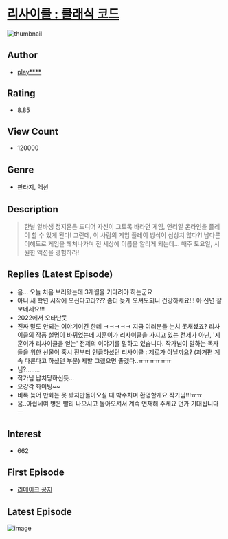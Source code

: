 # [리사이클 : 클래식 코드](https://comic.naver.com/bestChallenge/list?titleId=747852)
![thumbnail](https://image-comic.pstatic.net/user_contents_data/challenge_comic/2021/07/23/317556/thumbnail_202x164185d5c06_9d36_4ee5_ab6c_cc4b739d1ab3_00001989.JPEG)

## Author
- [play****](https://comic.naver.com/artistTitle?id=317556)

## Rating
- 8.85

## View Count
- 120000

## Genre
- 판타지, 액션

## Description
> 한낱 알바생 정지훈은 드디어 자신이 그토록 바라던 게임, 언리얼 온라인을 플레이 할 수 있게 된다! 그런데, 이 사람의 게임 플레이 방식이 심상치 않다?! 남다른 이해도로 게임을 헤쳐나가며 전 세상에 이름을 알리게 되는데... 매주 토요일, 시원한 액션을 경험하라!

## Replies (Latest Episode)
- 음... 오늘 처음 보러왔는데 3개월을 기다려야 하는군요
- 아니 새 학년 시작에 오신다고라??? 좀더 늦게 오셔도되니 건강하세요!!! 아 신년 잘 보네세요!!!
- 2022에서 오타난듯
- 진짜 말도 안되는 이야기이긴 한데 ㅋㅋㅋㅋㅋ 지금 여러분들 눈치 못채셨죠? 리사이클의 작품 설명이 바뀌었는데 지훈이가 리사이클을 가지고 있는 전제가 아닌, '지훈이가 리사이클을 얻는' 전제의 이야기를 말하고 있습니다. 작가님이 말하는 독자들을 위한 선물이 혹시 전부터 언급하셨던 리사이클 : 제로가 아닐까요? (과거편 계속 다룬다고 하셨던 부분) 제발 그랬으면 좋겠다..ㅠㅠㅠㅠㅠㅠ
- 님?........
- 작가님 납치당하신듯...
- 으걍각 화이팅~~
- 비록 늦어 만화는 못 봤지만돌아오실 때 박수치며 환영할게요 작가님!!!ㅠㅠ
- 음..아쉽네여 병은 빨리 나으시고 돌아오셔서 계속 연재해 주세요 먼가 기대됩니다ㅡ

## Interest
- 662

## First Episode
- [리메이크 공지](https://comic.naver.com/bestChallenge/detail?titleId=747852&no=10)

## Latest Episode
![image](https://image-comic.pstatic.net/user_contents_data/challenge_comic/2021/12/31/317556/upload_3474583420447241829.jpeg)
